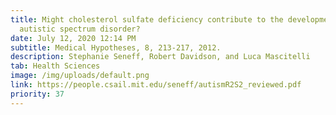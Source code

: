 ```yaml
---
title: Might cholesterol sulfate deficiency contribute to the development of
  autistic spectrum disorder?
date: July 12, 2020 12:14 PM
subtitle: Medical Hypotheses, 8, 213-217, 2012.
description: Stephanie Seneff, Robert Davidson, and Luca Mascitelli
tab: Health Sciences
image: /img/uploads/default.png
link: https://people.csail.mit.edu/seneff/autismR2S2_reviewed.pdf
priority: 37
---
```

